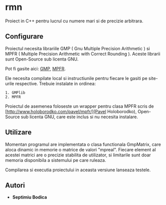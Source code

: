 # rmn
Proiect in C++ pentru lucrul cu numere mari si de precizie arbitrara.

## Configurare

Proiectul necesita librariile GMP ( Gnu Multiple Precision Arithmetic ) si MPFR ( Multiple Precision Arithmetic with Correct Rounding ). Aceste librarii sunt Open-Source sub licenta GNU.

Pot fi gasite aici: [GMP](https://gmplib.org/), [MPFR](http://www.mpfr.org/).

Ele necesita compilate local si instructiunile pentru fiecare le gasiti pe site-urile respective. Trebuie instalate in ordinea:
```
1. GMPlib
2. MPFR
```

Proiectul de asemenea foloseste un wrapper pentru clasa MPFR scris de [http://www.holoborodko.com/pavel/mpfr/](Pavel Holoborodko), Open-Source sub licenta GNU, care este inclus si nu necesita instalare.

## Utilizare

Momentan programul are implementata o clasa functionala GmpMatrix, care aloca dinamic in memorie o matrice de valori "mpreal". Fiecare element al acestei matrici are o precizie stabilita de utilizator, si limitarile sunt doar memoria disponibila a sistemului pe care ruleaza.

Compilarea si executia proiectului in aceasta versiune lanseaza testele.

## Autori

* **Septimiu Bodica**








